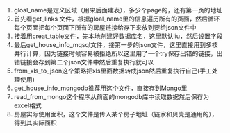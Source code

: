 1. gloal_name是定义区域（用来后面建表），多少个page的，还有第一页的地址
2. 首先看get_links 文件，根据gloal_name里的信息遍历所有的页面，然后循环每个页面把每个页面下所有的房屋链接给存下来放到要给json文件中
3. 接着用creat_table文件，先本地创建好数据库名，这里默认liu，然后设置字段
4. 最后get_house_info_mqsql文件，接第一步的json文件，这里直接用到多核并行计算，因为链接时候容易被拒绝所以这里用了一个try保存出错的链接，出错链接会存到第二个json文件中然后重复执行就可以
5. from_xls_to_json这个策略把xls里面数据转成json然后重复执行自己(手工处理使用)
6. get_house_info_mongodb推荐用这个文件，直接存到Mongo里
7. read_from_mongo这个程序从前面的mongodb库中读取数据然后保存为excel格式
8. 房屋实际使用面积，这个文件是传入某个房子地址（链家和贝壳是通用的），得到其实际面积


